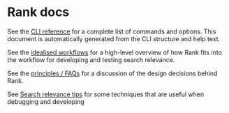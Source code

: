 # Rank docs

See the [CLI reference](cli-reference.md) for a complete list of commands and options. This document is automatically generated from the CLI structure and help text.

See the [idealised workflows](idealised-workflows.md) for a high-level overview of how Rank fits into the workflow for developing and testing search relevance.

See the [principles / FAQs](principles.md) for a discussion of the design decisions behind Rank.

See [Search relevance tips](search_relevance_tips.md) for some techniques that are useful when debugging and developing 
